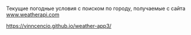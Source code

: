 Текущие погодные условия с поиском по городу, получаемые с сайта www.weatherapi.com

https://vinncencio.github.io/weather-app3/
